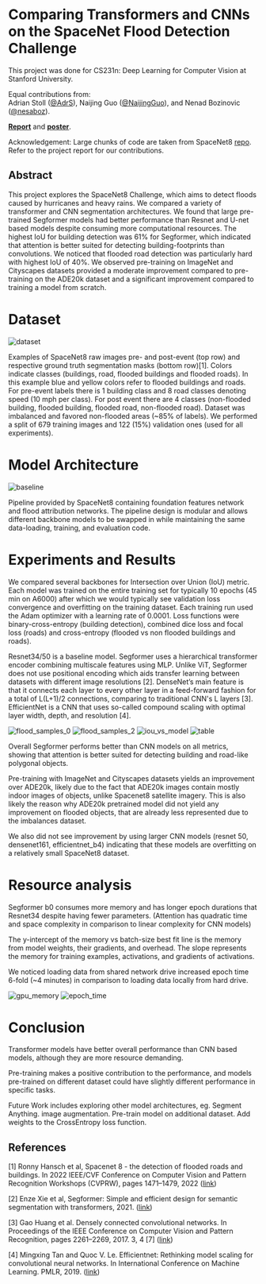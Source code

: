 # Comparing Transformers and CNNs on the SpaceNet Flood Detection Challenge

This project was done for CS231n: Deep Learning for Computer Vision at Stanford University.

Equal contributions from: \
Adrian Stoll ([@AdrS](https://github.com/adrs)), Naijing Guo ([@NaijingGuo](https://github.com/naijingguo)), and Nenad Bozinovic ([@nesaboz](https://github.com/nesaboz)).

[**Report**](https://github.com/nesaboz/SpaceNet8/blob/main/SpaceNet8_final_paper.pdf) and [**poster**](https://github.com/nesaboz/SpaceNet8/blob/main/SpaceNet8_final_poster.pdf).

Acknowledgement: Large chunks of code are taken from SpaceNet8 [repo](https://github.com/SpaceNetChallenge/SpaceNet8). Refer to the project report for our contributions.


## Abstract

This project explores the SpaceNet8 Challenge, which aims to detect floods caused by hurricanes and heavy rains. We compared a variety of transformer and CNN segmentation architectures. We found that large pre-trained Segformer models had better performance than Resnet and U-net based models despite consuming more computational resources. The highest IoU for building detection was 61% for Segformer, which indicated that attention is better suited for detecting building-footprints than convolutions. We noticed that flooded road detection was particularly hard with highest IoU of 40%. We observed pre-training on ImageNet and Cityscapes datasets provided a moderate improvement compared to pre-training on the ADE20k dataset and a significant improvement compared to training a model from scratch.

# Dataset

![dataset](paper\final-report\figures\dataset.png)

Examples of SpaceNet8 raw images pre- and post-event (top row) and respective ground truth segmentation masks (bottom row)[1]. Colors indicate classes (buildings, road, flooded buildings and flooded roads). In this example blue and yellow colors refer to flooded buildings and roads. For pre-event labels there is 1 building class and 8 road classes denoting speed (10 mph per class). For post event there are 4 classes (non-flooded building, flooded building, flooded road, non-flooded road). Dataset was imbalanced and favored non-flooded areas (~85% of labels). We performed a split of 679 training images and 122 (15%) validation ones (used for all experiments).

# Model Architecture

![baseline](paper\final-report\figures\baseline.jpg)

Pipeline provided by SpaceNet8 containing foundation features network and flood attribution networks. The pipeline design is modular and allows different backbone models to be swapped in while maintaining the same data-loading, training, and evaluation code.

# Experiments and Results

We compared several backbones for Intersection over Union (IoU) metric. Each model was trained on the entire training set for typically 10 epochs (45 min on A6000) after which we would typically see validation loss convergence and overfitting on the training dataset. Each training run used the Adam optimizer with a learning rate of 0.0001. Loss functions were binary-cross-entropy (building detection), combined dice loss and focal loss (roads) and cross-entropy (flooded vs non flooded buildings and roads). 

Resnet34/50 is a baseline model. Segformer uses a hierarchical transformer encoder combining multiscale features using MLP. Unlike ViT, Segformer does not use positional encoding which aids transfer learning between datasets with different image resolutions [2]. DenseNet’s main feature is that it connects each layer to every other layer in a feed-forward fashion for a total of L(L+1)/2 connections, comparing to traditional CNN's L layers [3]. EfficientNet is a CNN that uses so-called compound scaling with optimal layer width, depth, and resolution [4].

![flood_samples_0](paper\final-report\figures\sample_images_flood_0.png)
![flood_samples_2](paper\final-report\figures\sample_images_flood_2.png)
![iou_vs_model](paper\final-report\figures\iou_vs_model.png)
![table](paper\final-report\figures\table.png)

Overall Segformer performs better than CNN models on all metrics, showing that attention is better suited for detecting building and road-like polygonal objects. 

Pre-training with ImageNet and Cityscapes datasets yields an improvement over ADE20k, likely due to the fact that ADE20k images contain mostly indoor images of objects, unlike Spacenet8 satellite imagery. This is also likely the reason why ADE20k pretrained model did not yield any improvement on flooded objects, that are already less represented due to the imbalances dataset. 

We also did not see improvement by using larger CNN models (resnet 50, densenet161, efficientnet_b4) indicating that these models are overfitting on a relatively small SpaceNet8 dataset.


# Resource analysis

Segformer b0 consumes more memory and has longer epoch durations that Resnet34 despite having fewer parameters. (Attention has quadratic time and space complexity in comparison to linear complexity for CNN models)

The y-intercept of the memory vs batch-size best fit line is the memory from model weights, their gradients, and overhead. The slope represents the memory for training examples, activations, and gradients of activations.

We noticed loading data from shared network drive increased epoch time 6-fold (~4 minutes) in comparison to loading data locally from hard drive.

![gpu_memory](paper\final-report\figures\peak_training_gpu_memory.png)
![epoch_time](paper\final-report\figures\epoch_time.png)

# Conclusion

Transformer models have better overall performance than CNN based models, although they are more resource demanding.

Pre-training makes a positive contribution to the performance, and models pre-trained on different dataset could have slightly different performance in specific tasks.

Future Work includes exploring other model architectures, eg. Segment Anything.
image augmentation. Pre-train model on additional dataset. Add weights to the CrossEntropy loss function.

## References

[1] Ronny Hansch et al, Spacenet 8 - the detection of flooded roads and buildings. In 2022 IEEE/CVF Conference on Computer Vision and Pattern Recognition Workshops (CVPRW), pages 1471–1479, 2022 ([link](https://spacenet.ai/sn8-challenge/))

[2] Enze Xie et al, Segformer: Simple and efficient design for semantic segmentation with transformers, 2021. ([link](https://arxiv.org/abs/2105.15203))

[3] Gao Huang et al. Densely connected convolutional networks. In Proceedings of the IEEE Conference on Computer Vision and Pattern Recognition, pages 2261–2269, 2017. 3, 4 [7] ([link](https://arxiv.org/abs/1608.06993))

[4] Mingxing Tan and Quoc V. Le. Efficientnet: Rethinking model scaling for convolutional neural networks. In International Conference on Machine Learning. PMLR, 2019. ([link](https://arxiv.org/abs/1905.11946))

